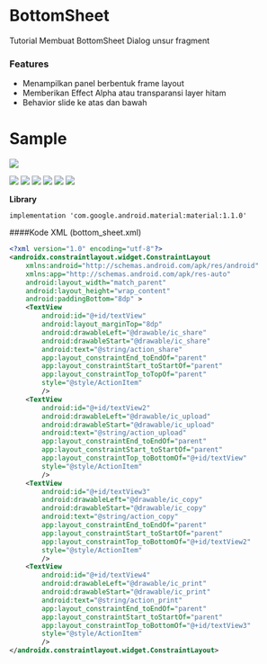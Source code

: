 # BottomSheet
Tutorial Membuat BottomSheet Dialog unsur fragment

### Features

- Menampilkan panel berbentuk frame layout
- Memberikan Effect Alpha atau transparansi layer hitam
- Behavior slide ke atas dan bawah

# Sample

![](https://raw.githubusercontent.com/michaelbel/BottomSheet/master/screenshots/bs_light_3.png)

![](https://img.shields.io/github/stars/pandao/editor.md.svg) ![](https://img.shields.io/github/forks/pandao/editor.md.svg) ![](https://img.shields.io/github/tag/pandao/editor.md.svg) ![](https://img.shields.io/github/release/pandao/editor.md.svg) ![](https://img.shields.io/github/issues/pandao/editor.md.svg) ![](https://img.shields.io/bower/v/editor.md.svg)


**Library**

	implementation 'com.google.android.material:material:1.1.0'

####Kode XML (bottom_sheet.xml)

```xml
<?xml version="1.0" encoding="utf-8"?>
<androidx.constraintlayout.widget.ConstraintLayout
    xmlns:android="http://schemas.android.com/apk/res/android"
    xmlns:app="http://schemas.android.com/apk/res-auto"
    android:layout_width="match_parent"
    android:layout_height="wrap_content"
    android:paddingBottom="8dp" >
    <TextView
        android:id="@+id/textView"
        android:layout_marginTop="8dp"
        android:drawableLeft="@drawable/ic_share"
        android:drawableStart="@drawable/ic_share"
        android:text="@string/action_share"
        app:layout_constraintEnd_toEndOf="parent"
        app:layout_constraintStart_toStartOf="parent"
        app:layout_constraintTop_toTopOf="parent"
        style="@style/ActionItem"
        />
    <TextView
        android:id="@+id/textView2"
        android:drawableLeft="@drawable/ic_upload"
        android:drawableStart="@drawable/ic_upload"
        android:text="@string/action_upload"
        app:layout_constraintEnd_toEndOf="parent"
        app:layout_constraintStart_toStartOf="parent"
        app:layout_constraintTop_toBottomOf="@+id/textView"
        style="@style/ActionItem"
        />
    <TextView
        android:id="@+id/textView3"
        android:drawableLeft="@drawable/ic_copy"
        android:drawableStart="@drawable/ic_copy"
        android:text="@string/action_copy"
        app:layout_constraintEnd_toEndOf="parent"
        app:layout_constraintStart_toStartOf="parent"
        app:layout_constraintTop_toBottomOf="@+id/textView2"
        style="@style/ActionItem"
        />
    <TextView
        android:id="@+id/textView4"
        android:drawableLeft="@drawable/ic_print"
        android:drawableStart="@drawable/ic_print"
        android:text="@string/action_print"
        app:layout_constraintEnd_toEndOf="parent"
        app:layout_constraintStart_toStartOf="parent"
        app:layout_constraintTop_toBottomOf="@+id/textView3"
        style="@style/ActionItem"
        />
</androidx.constraintlayout.widget.ConstraintLayout>
```
